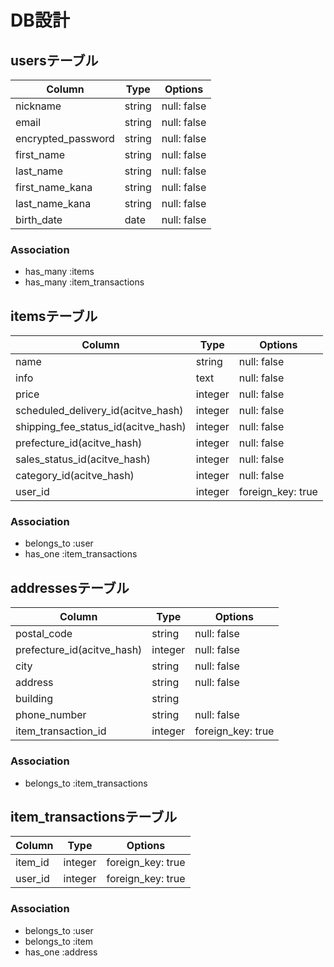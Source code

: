 # DB設計

## usersテーブル

|Column            |Type   |Options    |
|------------------|-------|-----------|
|nickname          |string |null: false|
|email             |string |null: false|
|encrypted_password|string |null: false|
|first_name        |string |null: false|
|last_name         |string |null: false|
|first_name_kana   |string |null: false|
|last_name_kana    |string |null: false|
|birth_date        |date   |null: false|

### Association
- has_many :items
- has_many :item_transactions


## itemsテーブル

|Column                             |Type   |Options          |
|-----------------------------------|-------|-----------------|
|name                               |string |null: false      |
|info                               |text   |null: false      |
|price                              |integer|null: false      |
|scheduled_delivery_id(acitve_hash) |integer|null: false      |
|shipping_fee_status_id(acitve_hash)|integer|null: false      |
|prefecture_id(acitve_hash)         |integer|null: false      |
|sales_status_id(acitve_hash)       |integer|null: false      |
|category_id(acitve_hash)           |integer|null: false      |
|user_id                            |integer|foreign_key: true|

### Association
- belongs_to :user
- has_one    :item_transactions


## addressesテーブル

|Column                    |Type   |Options          |
|--------------------------|-------|-----------------|
|postal_code               |string |null: false      |
|prefecture_id(acitve_hash)|integer|null: false      |
|city                      |string |null: false      |
|address                   |string |null: false      |
|building                  |string |                 |
|phone_number              |string |null: false      |
|item_transaction_id       |integer|foreign_key: true|

### Association
- belongs_to :item_transactions


## item_transactionsテーブル

|Column |Type   |Options          |
|-------|-------|-----------------|
|item_id|integer|foreign_key: true|
|user_id|integer|foreign_key: true|

### Association
- belongs_to :user
- belongs_to :item
- has_one    :address